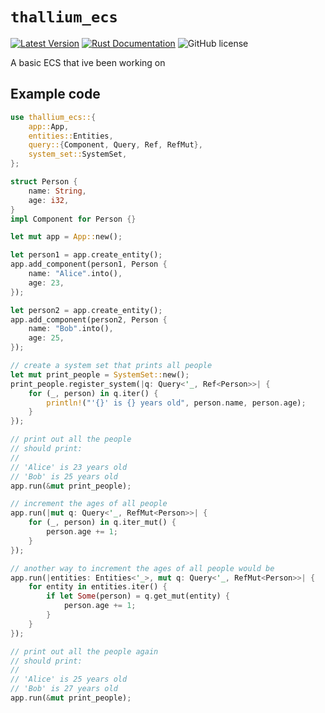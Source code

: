 # `thallium_ecs`

[![Latest Version](https://img.shields.io/crates/v/thallium_ecs.svg)](https://crates.io/crates/thallium_ecs)
[![Rust Documentation](https://docs.rs/thallium_ecs/badge.svg)](https://docs.rs/thallium_ecs)
![GitHub license](https://img.shields.io/badge/license-MIT-blue.svg)

A basic ECS that ive been working on

## Example code

```rust
use thallium_ecs::{
    app::App,
    entities::Entities,
    query::{Component, Query, Ref, RefMut},
    system_set::SystemSet,
};

struct Person {
    name: String,
    age: i32,
}
impl Component for Person {}

let mut app = App::new();

let person1 = app.create_entity();
app.add_component(person1, Person {
    name: "Alice".into(),
    age: 23,
});

let person2 = app.create_entity();
app.add_component(person2, Person {
    name: "Bob".into(),
    age: 25,
});

// create a system set that prints all people
let mut print_people = SystemSet::new();
print_people.register_system(|q: Query<'_, Ref<Person>>| {
    for (_, person) in q.iter() {
        println!("'{}' is {} years old", person.name, person.age);
    }
});

// print out all the people
// should print:
//
// 'Alice' is 23 years old
// 'Bob' is 25 years old
app.run(&mut print_people);

// increment the ages of all people
app.run(|mut q: Query<'_, RefMut<Person>>| {
    for (_, person) in q.iter_mut() {
        person.age += 1;
    }
});

// another way to increment the ages of all people would be
app.run(|entities: Entities<'_>, mut q: Query<'_, RefMut<Person>>| {
    for entity in entities.iter() {
        if let Some(person) = q.get_mut(entity) {
            person.age += 1;
        }
    }
});

// print out all the people again
// should print:
//
// 'Alice' is 25 years old
// 'Bob' is 27 years old
app.run(&mut print_people);
```
